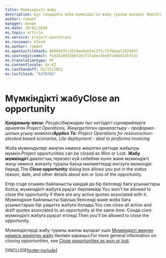 ```yaml
---
title: Мүмкіндікті жабу
description: Бұл тақырыпта жоба мүмкіндігін жабу туралы ақпарат берілген.
author: rumant
manager: Annbe
ms.date: 10/01/2020
ms.topic: article
ms.service: project-operations
ms.reviewer: kfend
ms.author: rumant
ms.openlocfilehash: 8698663fc35c9ae0eb54c2f1cf1fbbaaf29230d7
ms.sourcegitcommit: fa32b1893286f20271fa4ec4be8fc68bd135f53c
ms.translationtype: HT
ms.contentlocale: kk-KZ
ms.lasthandoff: 02/15/2021
ms.locfileid: "5278785"
---
```

# <a name="close-an-opportunity"></a><span data-ttu-id="760b8-103">Мүмкіндікті жабу</span><span class="sxs-lookup"><span data-stu-id="760b8-103">Close an opportunity</span></span>

<span data-ttu-id="760b8-104">_**Қолданылу аясы:** Ресурс/биржадан тыс негіздегі сценарийлерге арналған Project Operations, Жеңілдетілген орналастыру - проформа-шотын ұсыну мәмілесі_</span><span class="sxs-lookup"><span data-stu-id="760b8-104">_**Applies To:** Project Operations for resource/non-stocked based scenarios, Lite deployment - deal to proforma invoicing_</span></span>

<span data-ttu-id="760b8-105">Жоба мүмкіндіктері жеңген немесе жеңілген ретінде жабылуы мүмкін.</span><span class="sxs-lookup"><span data-stu-id="760b8-105">Project opportunities can be closed as Won or Lost.</span></span> <span data-ttu-id="760b8-106">**Жабу мүмкіндігі** диалогтық терезесі күй себебіне күнін және мүмкіндікті жеңу немесе жоғалту туралы басқа мәліметтерді енгізуге мүмкіндік береді.</span><span class="sxs-lookup"><span data-stu-id="760b8-106">The **Close opportunity** dialog box allows you put in the status reason, date, and other details about win or loss of the opportunity.</span></span>

<span data-ttu-id="760b8-107">Егер сізде осымен байланысты қандай да бір белсенді баға ұсыныстары болса, мүмкіндікті жабуға рұқсат берілмейді.</span><span class="sxs-lookup"><span data-stu-id="760b8-107">You won't be allowed to close the opportunity if there are any active quotes associated with it.</span></span> <span data-ttu-id="760b8-108">Мүмкіндікке байланысты барлық белсенді және жоба баға ұсыныстарын бір уақытта жабуға болады.</span><span class="sxs-lookup"><span data-stu-id="760b8-108">You can close all active and draft quotes associated to an opportunity at the same time.</span></span> <span data-ttu-id="760b8-109">Сонда сізге мүмкіндікті жабуға рұқсат етіледі.</span><span class="sxs-lookup"><span data-stu-id="760b8-109">Then you'll be allowed to close the opportunity.</span></span>

<span data-ttu-id="760b8-110">Мүмкіндіктерді жабу туралы жалпы ақпарат үшін [Мүмкіндікті жеңген немесе жеңілген жабу](https://docs.microsoft.com/dynamics365/sales-enterprise/close-opportunity-won-lost-sales) бөлімін қараңыз.</span><span class="sxs-lookup"><span data-stu-id="760b8-110">For more general information on closing opportunities, see [Close opportunities as won or lost](https://docs.microsoft.com/dynamics365/sales-enterprise/close-opportunity-won-lost-sales).</span></span>


[!INCLUDE[footer-include](../includes/footer-banner.md)]